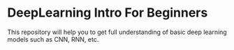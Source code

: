 # DeepLearning Intro For Beginners
This repository will help you to get full understanding of basic deep learning models such as CNN, RNN, etc.
